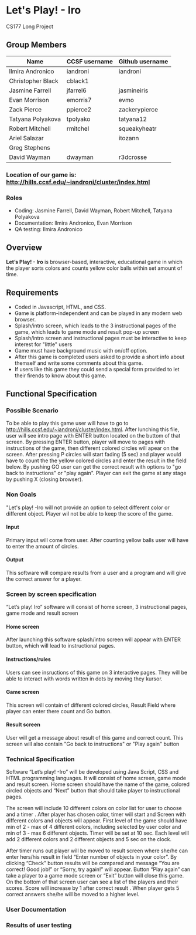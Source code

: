 # Let's Play! - Iro



CS177 Long Project

## Group Members

| Name | CCSF username | Github username |
| ---- | ------------- | --------------- |
Ilmira Andronico | iandroni  | iandroni |
Christopher Black | cblack1 |  |
Jasmine Farrell | jfarrel6 | jasmineiris |
Evan Morrison | emorris7 | evmo |
Zack Pierce | ppierce2 | zackerypierce |
Tatyana Polyakova | tpolyako | tatyana12 |
Robert Mitchell | rmitchel | squeakyheatr |
Ariel Salazar |  | itozann |
Greg Stephens |  |  |
David Wayman | dwayman | r3dcrosse |

### Location of our game is: http://hills.ccsf.edu/~iandroni/cluster/index.html

### Roles

- Coding: Jasmine Farrell, David Wayman, Robert Mitchell, Tatyana Polyakova
- Documentation: Ilmira Andronico, Evan Morrison
- QA testing: Ilmira Andronico

## Overview

**Let’s Play! - Iro** is browser-based, interactive, educational game in which the player sorts colors and counts yellow color balls within set amount of time.

## Requirements

- Coded in Javascript, HTML, and CSS.
- Game is platform-independent and can be played in any modern web browser.
- Splash/intro screen, which leads to the 3 instructional pages of the game, which leads to game mode and result pop-up screen
- Splash/intro screen and instructional pages must be interactive to keep interest for "little" users
- Game must have background music with on/off option.
- After this game is completed users asked to provide a short info about themself and write some comments about this game.
- If users like this game they could send a special form provided to let their firends to know about this game.
 

## Functional Specification

### Possible Scenario
To be able to play this game user will have to go to http://hills.ccsf.edu/~iandroni/cluster/index.html.  After lunching this file, user will see intro page with ENTER button located on the buttom of that screen. By pressing ENTER button, player will move to pages with instructions  of the game, then different colored circles will apear on the screen. After pressing P circles will start fading (5 sec) and player would have to count the the yellow colored circles and enter the result in the field below. By pushing GO user can get the correct result with options to "go back to instructions" or "play again". Player can exit the game at any stage by pushing X (closing browser).

### Non Goals
"Let's play! -Iro  will not provide an option to select different color or different object. Player wil not be able to keep the score of the game. 

#### Input
Primary input will come from user. After counting yellow balls user will have to enter the amount of circles. 

#### Output
This software will compare results from a user and a program and will give  the correct answer for a player.

### Screen by screen specification

“Let’s play! Iro” software will consist of home screen, 3 instructional pages, game mode and result screen

#### Home screen
After launching this software splash/intro screen will appear with ENTER button, which will lead  to instructional pages.

#### Instructions/rules
Users can see insructions of this game on 3 interactive pages. They will be able to interact with words written in dots by moving they kursor.  

#### Game screen
This screen will contain of different colored circles, Result Field where player can enter there count and Go button.

#### Result screen
User will get a message about result of this game and correct count. This screen will also contain "Go back to instructions" or "Play again" button

### Technical Specification

Software “Let’s play! -Iro” will be developed using Java Script, CSS and HTML programming languages. It will consist of home screen, game mode and result screen.
Home screen should have the name of the game, colored circled objects and  “Next” button that should take player to instructional pages.

The screen will  include 10 different colors on color list for user to choose and  a timer . After player has chosen color, timer will start and Screen with different colors and objects will appear. First level of the game should have min  of 2 - max  of 4 different colors, including selected by user color and min of 3 - max 6 different objects. Timer will be set at 10 sec. Each level will add 2 different colors and 2 different objects and 5 sec on the clock.

After timer runs out player will be moved to result screen where she/he can enter hers/his result in field “Enter number of objects in your color”. By clicking “Check” button results will be compared and message “You are correct! Good job!” or “Sorry, try again!” will appear. Button “Play again” can take a player to a game mode screen or “Exit” button will close this game. On the bottom of that screen user can see a list of the players and their scores.
Score will increase by 1 after correct result . When player gets 5 correct answers she/he will be moved to a higher level.

### User Documentation 


### Results of user testing


